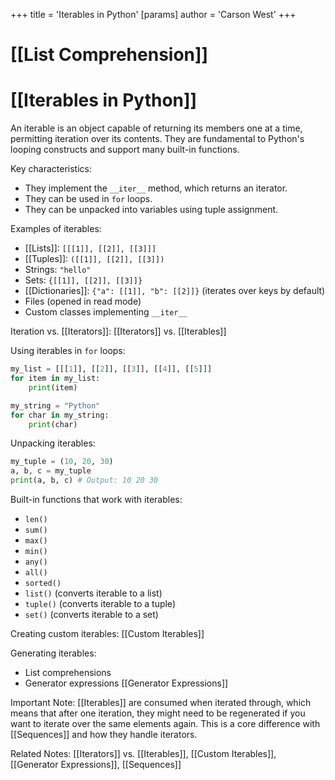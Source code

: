 +++
 title = 'Iterables in Python'
[params]
	author = 'Carson West'
+++
# [[List Comprehension]]
# [[Iterables in Python]] 
An iterable is an object capable of returning its members one at a time, permitting iteration over its contents.  They are fundamental to Python's looping constructs and support many built-in functions.

Key characteristics:

*   They implement the `__iter__` method, which returns an iterator.
*   They can be used in `for` loops.
*   They can be unpacked into variables using tuple assignment.


Examples of iterables:

*   [[Lists]]:  `[[[1]], [[2]], [[3]]]`
*   [[Tuples]]: `([[1]], [[2]], [[3]])`
*   Strings: `"hello"`
*   Sets: `{[[1]], [[2]], [[3]]}`
*   [[Dictionaries]]: `{"a": [[1]], "b": [[2]]}` (iterates over keys by default)
*   Files (opened in read mode)
*   Custom classes implementing `__iter__`


Iteration vs. [[Iterators]]: [[Iterators]] vs. [[Iterables]]


Using iterables in `for` loops:

```python
my_list = [[[1]], [[2]], [[3]], [[4]], [[5]]]
for item in my_list:
    print(item)

my_string = "Python"
for char in my_string:
    print(char)
```

Unpacking iterables:

```python
my_tuple = (10, 20, 30)
a, b, c = my_tuple
print(a, b, c) # Output: 10 20 30
```

Built-in functions that work with iterables:

*   `len()`
*   `sum()`
*   `max()`
*   `min()`
*   `any()`
*   `all()`
*   `sorted()`
*   `list()` (converts iterable to a list)
*   `tuple()` (converts iterable to a tuple)
*   `set()` (converts iterable to a set)


Creating custom iterables: [[Custom Iterables]]

Generating iterables:

*   List comprehensions
*   Generator expressions [[Generator Expressions]]

Important Note: [[Iterables]] are consumed when iterated through, which means that after one iteration, they might need to be regenerated if you want to iterate over the same elements again.  This is a core difference with [[Sequences]] and how they handle iterators.

Related Notes: [[Iterators]] vs. [[Iterables]], [[Custom Iterables]], [[Generator Expressions]], [[Sequences]]
